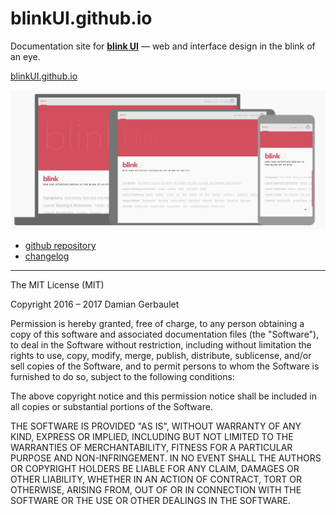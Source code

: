 # blinkUI.github.io

Documentation site for [**blink UI**](https://github.com/blinkui/blinkui) — web and interface design in the blink of an eye.

[blinkUI.github.io](https://blinkui.github.io)

![](screenshot.png)

- [github repository](https://github.com/blinkui/blinkui)
- [changelog](https://github.com/blinkui/blinkui/blob/master/changelog.md)

---

The MIT License (MIT)

Copyright 2016 – 2017 Damian Gerbaulet

Permission is hereby granted, free of charge, to any person obtaining a copy of this software and associated documentation files (the "Software"), to deal in the Software without restriction, including without limitation the rights to use, copy, modify, merge, publish, distribute, sublicense, and/or sell copies of the Software, and to permit persons to whom the Software is furnished to do so, subject to the following conditions:

The above copyright notice and this permission notice shall be included in all copies or substantial portions of the Software.

THE SOFTWARE IS PROVIDED "AS IS", WITHOUT WARRANTY OF ANY KIND, EXPRESS OR IMPLIED, INCLUDING BUT NOT LIMITED TO THE WARRANTIES OF MERCHANTABILITY, FITNESS FOR A PARTICULAR PURPOSE AND NON-INFRINGEMENT. IN NO EVENT SHALL THE AUTHORS OR COPYRIGHT HOLDERS BE LIABLE FOR ANY CLAIM, DAMAGES OR OTHER LIABILITY, WHETHER IN AN ACTION OF CONTRACT, TORT OR OTHERWISE, ARISING FROM, OUT OF OR IN CONNECTION WITH THE SOFTWARE OR THE USE OR OTHER DEALINGS IN THE SOFTWARE.
